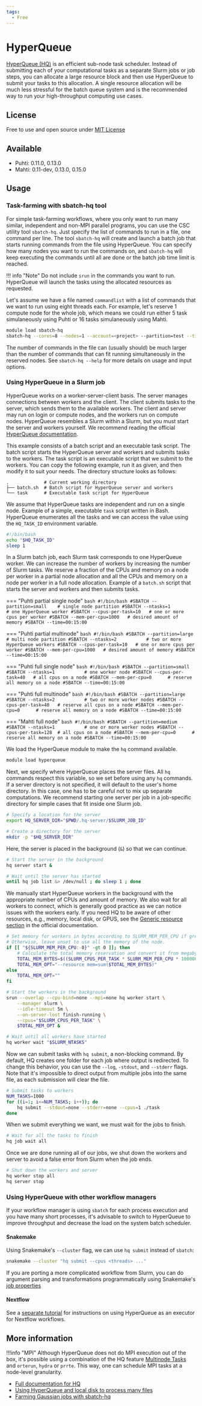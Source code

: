 ```yaml
---
tags:
  - Free
---
```


# HyperQueue
[HyperQueue (HQ)](https://github.com/It4innovations/hyperqueue) is an efficient sub-node task scheduler.
Instead of submitting each of your computational tasks as a separate Slurm jobs or job steps, you can allocate a large resource block and then use HyperQueue to submit your tasks to this allocation.
A single resource allocation will be much less stressful for the batch queue system and is the recommended way to run your high-throughput computing use cases.


## License
Free to use and open source under [MIT License](https://github.com/It4innovations/hyperqueue/blob/main/LICENSE)


## Available
* Puhti: 0.11.0, 0.13.0
* Mahti: 0.11-dev, 0.13.0, 0.15.0


## Usage
### Task-farming with sbatch-hq tool
For simple task-farming workflows, where you only want to run many similar, independent and non-MPI parallel programs, you can use the CSC utility tool `sbatch-hq`.
Just specify the list of commands to run in a file, one command per line.
The tool `sbatch-hq` will create and launch a batch job that starts running commands from the file using HyperQueue.
You can specify how many nodes you want to run the commands on, and `sbatch-hq` will keep executing the commands until all are done or the batch job time limit is reached.

!!! info "Note"
    Do not include `srun` in the commands you want to run.
    HyperQueue will launch the tasks using the allocated resources as requested.

Let's assume we have a file named `commandlist` with a list of commands that we want to
run using eight threads each.
For example, let's reserve 1 compute node for the whole job, which means we could run either 5 task simulaneously using Puhti or 16 tasks simulaneously using Mahti.

```bash
module load sbatch-hq
sbatch-hq --cores=8 --nodes=1 --account=<project> --partition=test --time=00:15:00 commandlist
```

The number of commands in the file can (usually should) be much larger than the number of commands that can fit running simultaneously in the reserved nodes.
See `sbatch-hq --help` for more details on usage and input options.


### Using HyperQueue in a Slurm job
HyperQueue works on a worker-server-client basis.
The server manages connections between workers and the client.
The client submits tasks to the server, which sends them to the available workers.
The client and server may run on login or compute nodes, and the workers run on compute nodes.
HyperQueue resembles a Slurm within a Slurm, but you must start the server and workers yourself.
We recommend reading the official [HyperQueue documentation](https://it4innovations.github.io/hyperqueue/stable/).

This example consists of a batch script and an executable task script.
The batch script starts the HyperQueue server and workers and submits tasks to the workers.
The task script is an executable script that we submit to the workers.
You can copy the following example, run it as given, and then modify it to suit your needs.
The directory structure looks as follows:

```text
.             # Current working directory
├── batch.sh  # Batch script for HyperQueue server and workers
└── task      # Executable task script for HyperQueue
```

We assume that HyperQueue tasks are independent and run on a single node.
Example of a simple, executable `task` script written in Bash.
HyperQueue enumerates all the tasks and we can access the value using the `HQ_TASK_ID` environment variable.

```bash
#!/bin/bash
echo "$HQ_TASK_ID"
sleep 1
```

In a Slurm batch job, each Slurm task corresponds to one HyperQueue worker.
We can increase the number of workers by increasing the number of Slurm tasks.
We reserve a fraction of the CPUs and memory on a node per worker in a partial node allocation and all the CPUs and memory on a node per worker in a full node allocation.
Example of a `batch.sh` script that starts the server and workers and then submits tasks.

=== "Puhti partial single node"
    ```bash
    #!/bin/bash
    #SBATCH --partition=small    # single node partition
    #SBATCH --ntasks=1           # one HyperQueue worker
    #SBATCH --cpus-per-task=10   # one or more cpus per worker
    #SBATCH --mem-per-cpu=1000   # desired amount of memory
    #SBATCH --time=00:15:00
    ```

=== "Puhti partial multinode"
    ```bash
    #!/bin/bash
    #SBATCH --partition=large    # multi node partition
    #SBATCH --ntasks=2           # two or more HyperQueue workers
    #SBATCH --cpus-per-task=10   # one or more cpus per worker
    #SBATCH --mem-per-cpu=1000   # desired amount of memory
    #SBATCH --time=00:15:00
    ```

=== "Puhti full single node"
    ```bash
    #!/bin/bash
    #SBATCH --partition=small
    #SBATCH --ntasks=1           # one worker node
    #SBATCH --cpus-per-task=40   # all cpus on a node
    #SBATCH --mem-per-cpu=0      # reserve all memory on a node
    #SBATCH --time=00:15:00
    ```

=== "Puhti full multinode"
    ```bash
    #!/bin/bash
    #SBATCH --partition=large
    #SBATCH --ntasks=2           # two or more worker nodes
    #SBATCH --cpus-per-task=40   # reserve all cpus on a node
    #SBATCH --mem-per-cpu=0      # reserve all memory on a node
    #SBATCH --time=00:15:00
    ```

=== "Mahti full node"
    ```bash
    #!/bin/bash
    #SBATCH --partition=medium
    #SBATCH --ntasks=1           # one or more worker nodes
    #SBATCH --cpus-per-task=128  # all cpus on a node
    #SBATCH --mem-per-cpu=0      # reserve all memory on a node
    #SBATCH --time=00:15:00
    ```

We load the HyperQueue module to make the `hq` command available.

```bash
module load hyperqueue
```

Next, we specify where HyperQueue places the server files.
All `hq` commands respect this variable, so we set before using any `hq` commands.
If a server directory is not specified, it will default to the user's home directory.
In this case, one has to be careful not to mix up separate computations. We recommend starting one server per job in a job-specific directory for simple cases that fit inside one Slurm job.

```bash
# Specify a location for the server
export HQ_SERVER_DIR="$PWD/.hq-server/$SLURM_JOB_ID"

# Create a directory for the server
mkdir -p "$HQ_SERVER_DIR"
```

Here, the server is placed in the background (`&`) so that we can continue.

```bash
# Start the server in the background
hq server start &

# Wait until the server has started
until hq job list &> /dev/null ; do sleep 1 ; done
```

We manually start HyperQueue workers in the background with the appropriate number of CPUs and amount of memory.
We also wait for all workers to connect, which is generally good practice as we can notice issues with the workers early.
If you need HQ to be aware of other resources, e.g., memory, local disk, or GPUS, see the [Generic resource section](https://it4innovations.github.io/hyperqueue/v0.11.0/jobs/gresources/) in the official documentation.

```bash
# Set memory for workers in bytes according to SLURM_MEM_PER_CPU if greater than zero.
# Otherwise, leave unset to use all the memory of the node.
if [[ "${SLURM_MEM_PER_CPU:-0}" -gt 0 ]]; then
    # Calculate the total memory reservation and convert it from megabytes to bytes.
    TOTAL_MEM_BYTES=$((SLURM_CPUS_PER_TASK * SLURM_MEM_PER_CPU * 1000000))
    TOTAL_MEM_OPT="--resource mem=sum($TOTAL_MEM_BYTES)"
else
    TOTAL_MEM_OPT=""
fi

# Start the workers in the background
srun --overlap --cpu-bind=none --mpi=none hq worker start \
    --manager slurm \
    --idle-timeout 5m \
    --on-server-lost finish-running \
    --cpus="$SLURM_CPUS_PER_TASK" \
    $TOTAL_MEM_OPT &

# Wait until all workers have started
hq worker wait "$SLURM_NTASKS"
```

Now we can submit tasks with `hq submit`, a non-blocking command.
By default, HQ creates one folder for each job where output is redirected.
To change this behavior, you can use the `--log`, `-stdout`, and `--stderr` flags.
Note that it's impossible to direct output from multiple jobs into the same file, as each submission will clear the file.

```bash
# Submit tasks to workers
NUM_TASKS=1000
for ((i=1; i<=NUM_TASKS; i++)); do
    hq submit --stdout=none --stderr=none --cpus=1 ./task
done
```

When we submit everything we want, we must wait for the jobs to finish.

```bash
# Wait for all the tasks to finish
hq job wait all
```

Once we are done running all of our jobs, we shut down the workers and server to avoid a false error from Slurm when the job ends.

```bash
# Shut down the workers and server
hq worker stop all
hq server stop
```


<!--
### Submitting jobs
!!! warning "Autoallocation"
    The auto allocation feature available in HQ is still under development and buggy, don't use it, as it's very likely that the job queue will be filled with idling workers, which wastes resources.

HyperQueue is not limited to running a single execution per submission. Using the `--array 1-N` flag, we can start a program *N* times similar to how Slurm array jobs work.

```bash
hq submit --array 1-10 --cpus <n> <COMMAND>
```
-->


### Using HyperQueue with other workflow managers
If your workflow manager is using `sbatch` for each process execution and you have many short processes, it's advisable to switch to HyperQueue to improve throughput and decrease the load on the system batch scheduler.

#### Snakemake
Using Snakemake's `--cluster` flag, we can use `hq submit` instead of `sbatch`:

```bash
snakemake --cluster "hq submit --cpus <threads> ..."
```

If you are porting a more complicated workflow from Slurm, you can do argument parsing and transformations programmatically using Snakemake's [job properties](https://snakemake.readthedocs.io/en/stable/executing/cluster.html#job-properties)

#### Nextflow
See a [separate tutorial](../support/tutorials/nextflow-hq.md) for instructions on using HyperQueue as an executor for Nextflow workflows.


## More information
!!!info "MPI"
    Although HyperQueue does not do MPI execution out of the box, it's possible using a combination of the HQ feature [Multinode Tasks](https://it4innovations.github.io/hyperqueue/stable/jobs/multinode/) and `orterun`, `hydra` or `prrte`.
    This way, one can schedule MPI tasks at a node-level granularity.

* [Full documentation for HQ](https://it4innovations.github.io/hyperqueue/v0.11.0/)
* [Using HyperQueue and local disk to process many files](https://csc-training.github.io/csc-env-eff/hands-on/throughput/hyperqueue.html)
* [Farming Gaussian jobs with sbatch-hq](https://csc-training.github.io/csc-env-eff/hands-on/throughput/gaussian_hq.html)
